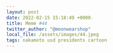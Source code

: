 ```yaml
---
layout: post
date: 2022-02-15 15:18:49 +0000.
title: Meme #44
twitter_author: "@moonwearshop"
local_file: /assets/images/44.jpeg
tags: nakamoto usd presidents cartoon
---
```

